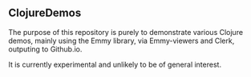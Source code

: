 ## ClojureDemos


The purpose of this repository is purely to demonstrate various Clojure demos, mainly using the Emmy library, via Emmy-viewers and Clerk, outputing to Github.io.

It is currently experimental and unlikely to be of general interest.
